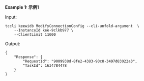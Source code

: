 **Example 1: 示例1**



Input: 

```
tccli keewidb ModifyConnectionConfig --cli-unfold-argument  \
    --InstanceId kee-9clkb977 \
    --ClientLimit 11000
```

Output: 
```
{
    "Response": {
        "RequestId": "9009938d-8fe2-4383-90c8-3497d83022a3",
        "TaskId": 1634784478
    }
}
```

